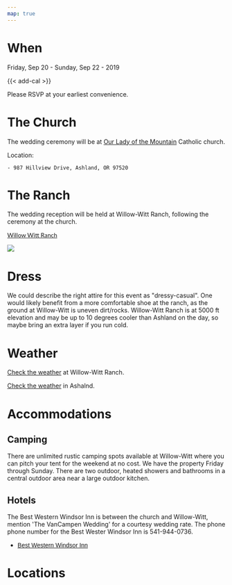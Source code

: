 ```yaml
---
map: true
---
```


# When

Friday, Sep 20 - Sunday, Sep 22 - 2019

{{< add-cal >}} 

Please RSVP at your earliest convenience. 

# The Church

The wedding ceremony will be at [Our Lady of the Mountain](https://ourladymt.org/) Catholic church.

Location:

    - 987 Hillview Drive, Ashland, OR 97520


# The Ranch 

The wedding reception will be held at Willow-Witt Ranch, following the ceremony at the church. 

<a href="https://willowwittranch.com/" target="_blank" style="font-family: 'Lato'">Willow Witt Ranch</a>

![](/img/WillowWitt.png#venue)

# Dress 

We could describe the right attire for this event as "dressy-casual". One would likely benefit from a more comfortable shoe at the ranch, as the ground at Willow-Witt is uneven dirt/rocks. Willow-Witt Ranch is at 5000 ft elevation and may be up to 10 degrees cooler than Ashland on the day, so maybe bring an extra layer if you run cold.


# Weather 

[Check the weather](https://www.google.com/search?q=willow+witt+weather&oq=willow+witt+weather&aqs=chrome..69i57j33.2829j0j7&sourceid=chrome&ie=UTF-8) at Willow-Witt Ranch.

[Check the weather](https://www.google.com/search?safe=off&ei=rCX7XLqdCqqB0wKq74Zo&q=ashland+weather&oq=ashland+weather&gs_l=psy-ab.3..0i71l8.0.0..11532...0.0..0.0.0.......0......gws-wiz.giVUzuEls_o) in Ashalnd.

# Accommodations

## Camping

There are unlimited rustic camping spots available at Willow-Witt where you can pitch your tent for the weekend at no cost. We have the property Friday through Sunday. There are two outdoor, heated showers and bathrooms in a central outdoor area near a large outdoor kitchen.

## Hotels 

The Best Western Windsor Inn is between the church and Willow-Witt, mention 'The VanCampen Wedding' for a courtesy wedding rate. The phone phone number for the Best Wester Windsor Inn is 541-944-0736.

<ul>
<li>
<a href="https://www.bestwestern.com/en_US/book/hotels-in-ashland/best-western-windsor-inn/propertyCode.38149.html" target="_blank" style="font-family: 'Josefin Sans', sans-serif;">Best Western Windsor Inn</a>
</li>
</ul>

# Locations
